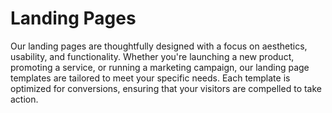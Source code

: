 # Landing Pages

Our landing pages are thoughtfully designed with a focus on aesthetics, usability, and functionality. Whether you're launching a new product, promoting a service, or running a marketing campaign, our landing page templates are tailored to meet your specific needs. Each template is optimized for conversions, ensuring that your visitors are compelled to take action.
